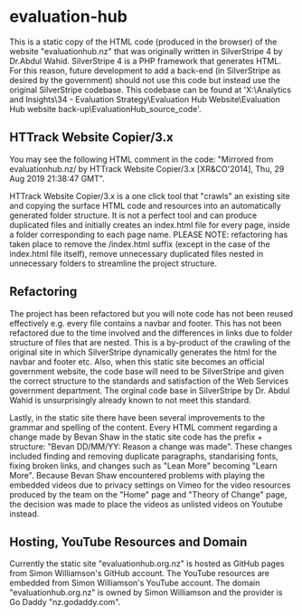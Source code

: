 # evaluation-hub
This is a static copy of the HTML code (produced in the browser) of the website "evaluationhub.nz" that was originally written in SilverStripe 4 by Dr.Abdul Wahid. SilverStripe 4 is a PHP framework that generates HTML. For this reason, future development to add a back-end (in SilverStripe as desired by the government) should not use this code but instead use the original SilverStripe codebase. This codebase can be found at 'X:\Analytics and Insights\34 - Evaluation Strategy\Evaluation Hub Website\Evaluation Hub website back-up\EvaluationHub_source_code'.

## HTTrack Website Copier/3.x
You may see the following HTML comment in the code: "Mirrored from evaluationhub.nz/ by HTTrack Website Copier/3.x [XR&CO'2014], Thu, 29 Aug 2019 21:38:47 GMT".

HTTrack Website Copier/3.x is a one click tool that "crawls" an existing site and copying the surface HTML code and resources into an automatically generated folder structure. It is not a perfect tool and can produce duplicated files and initially creates an index.html file for every page, inside a folder corresponding to each page name. PLEASE NOTE: refactoring has taken place to remove the /index.html suffix (except in the case of the index.html file itself), remove unnecessary duplicated files nested in unnecessary folders to streamline the project structure. 

## Refactoring
The project has been refactored but you will note code has not been reused effectively e.g. every file contains a navbar and footer. This has not been refactored due to the time involved and the differences in links due to folder structure of files that are nested. This is a by-product of the crawling of the original site in which SilverStripe dynamically generates the html for the navbar and footer etc. Also, when this static site becomes an official government website, the code base will need to be SilverStripe and given the correct structure to the standards and satisfaction of the Web Services government department. The orginal code base in SilverStripe by Dr. Abdul Wahid is unsurprisingly already known to not meet this standard. 

Lastly, in the static site there have been several improvements to the grammar and spelling of the content. Every HTML comment regarding a change made by Bevan Shaw in the static site code  has the prefix + structure: "Bevan DD/MM/YY: Reason a change was made". 
These changes included finding and removing duplicate paragraphs, standarising fonts, fixing broken links, and changes such as "Lean More" becoming "Learn More". Because Bevan Shaw encountered problems with playing the embedded videos due to privacy settings on Vimeo for the video resources produced by the team on the "Home" page and "Theory of Change" page, the decision was made to place the videos as unlisted videos on Youtube instead.

## Hosting, YouTube Resources and Domain
Currently the static site "evaluationhub.org.nz" is hosted as GitHub pages from Simon Williamson's GitHub account. The YouTube resources are embedded from Simon Williamson's YouTube account. The domain "evaluationhub.org.nz" is owned by Simon Williamson and the provider is Go Daddy "nz.godaddy.com".


